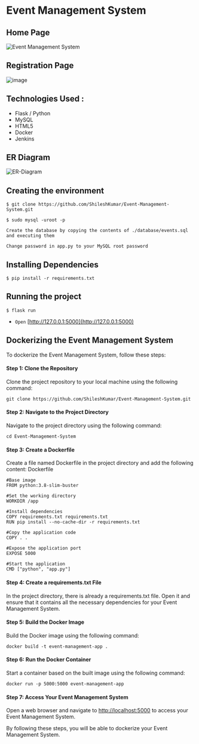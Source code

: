 # Event Management System

## Home Page
![Event Management System](https://user-images.githubusercontent.com/92677342/201507545-7f4b62dd-e31a-4f77-9777-71734b620ce7.png)
## Registration Page
![image](https://github.com/ShileshKumar/Event-Management-System/assets/55770859/0b508898-0ba6-409a-8105-29f9de260b0d)


## Technologies Used :
- Flask / Python
- MySQL
- HTML5
- Docker
- Jenkins
  
## ER Diagram
![ER-Diagram](https://user-images.githubusercontent.com/92677342/201560821-96115972-5b09-4cb1-8c4e-c367c2ce047f.png)


## Creating the environment

```
$ git clone https://github.com/ShileshKumar/Event-Management-System.git
```

```
$ sudo mysql -uroot -p
```


`Create the database by copying the contents of ./database/events.sql and executing them`


`Change password in app.py to your MySQL root password`

## Installing Dependencies

```
$ pip install -r requirements.txt
```

## Running the project

```
$ flask run
```

- `Open` [http://127.0.0.1:5000](http://127.0.0.1:5000)

## Dockerizing the Event Management System

To dockerize the Event Management System, follow these steps:

#### Step 1: Clone the Repository
Clone the project repository to your local machine using the following command:
```
git clone https://github.com/ShileshKumar/Event-Management-System.git
```
#### Step 2: Navigate to the Project Directory
Navigate to the project directory using the following command:

```
cd Event-Management-System
```
#### Step 3: Create a Dockerfile
Create a file named Dockerfile in the project directory and add the following content:
Dockerfile
```
#Base image
FROM python:3.8-slim-buster

#Set the working directory
WORKDIR /app

#Install dependencies
COPY requirements.txt requirements.txt
RUN pip install --no-cache-dir -r requirements.txt

#Copy the application code
COPY . .

#Expose the application port
EXPOSE 5000

#Start the application
CMD ["python", "app.py"]
```
#### Step 4: Create a requirements.txt File
In the project directory, there is already a requirements.txt file. Open it and ensure that it contains all the necessary dependencies for your Event Management System.

#### Step 5: Build the Docker Image
Build the Docker image using the following command:
```
docker build -t event-management-app .
```
#### Step 6: Run the Docker Container
Start a container based on the built image using the following command:
```
docker run -p 5000:5000 event-management-app
```
#### Step 7: Access Your Event Management System
Open a web browser and navigate to [http://localhost:5000](http://localhost:5000) to access your Event Management System.

By following these steps, you will be able to dockerize your Event Management System.

